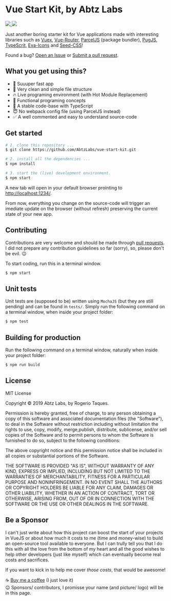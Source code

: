 # Vue Start Kit, by Abtz Labs

<a href="https://opensource.org/licenses/MIT">
  <img src="https://img.shields.io/badge/License-MIT-blue.svg" />
</a>
<a href="https://gitter.im/AbtzLabs/vue-start-kit">
  <img src="https://img.shields.io/badge/Chat-on%20Gitter-green.svg" />
</a>

Just another boring starter kit for Vue applications made with interesting libraries such as [Vuex](https://vuex.vuejs.org/), [Vue-Router](https://router.vuejs.org/), [ParcelJS](https://parceljs.org) (package bundler), [PugJS](https://pugjs.org), [TypeScrit](https://www.typescriptlang.org/), [Eva-Icons](https://akveo.github.io/eva-icons/) and [Seed-CSS](http://abtzlabs.github.io/seed-css/)!

Found a bug? [Open an Issue](https://github.com/AbtzLabs/vue-start-kit/issues) or [Submit a pull request](https://github.com/AbtzLabs/vue-start-kit/pulls).

## What you get using this?

- 🚀 Suuuper fast app
- 🙌 Very clean and simple file structure
- 🔥 Live programing environment (with Hot Module Replacement)
- 🎯 Functional programing concepts
- 💪 A stable code-base with TypeScript
- 😇 No webpack config file (using ParcelJS instead)
- ✅ A well commented and easy to understand source-code

## Get started

```sh
# 1. clone this repository ...
$ git clone https://github.com/AbtzLabs/vue-start-kit.git

# 2. install all the dependencies ...
$ npm install

# 3. start the (live) development environment.
$ npm start
```

A new tab will open in your default browser prointing to [http://localhost:1234/](http://localhost:1234/).

From now, everything you change on the source-code will trigger an imediate update on the browser (without refresh) preserving the current state of your new app.

## Contributing

Contributions are very welcome and should be made through [pull requests](https://github.com/AbtzLabs/vue-start-kit/pulls). I did not prepare any contribution guidelines so far (sorry), so, please don't be evil. 😉

To start coding, run this in a terminal window.

```sh
$ npm start
```

## Unit tests

Unit tests are (supposed to be) written using `MochaJS` (but they are still pending) and can be found in `tests/`. Simply run the following command on a terminal window, when inside your project folder:

```sh
$ npm test
```

## Building for production

Run the following command on a terminal window, naturally when inside your project folder:

```sh
$ npm run build
```

## License

MIT License

Copyright &copy; 2019 Abtz Labs, by Rogerio Taques.

Permission is hereby granted, free of charge, to any person obtaining a copy of this software and associated documentation files (the "Software"), to deal in the Software without restriction including without limitation the rights to use, copy, modify, merge,publish, distribute, sublicense, and/or sell copies of the Software and to permit persons to whom the Software is furnished to do so, subject to the following conditions:

The above copyright notice and this permission notice shall be included in all copies or substantial portions of the Software.

THE SOFTWARE IS PROVIDED "AS IS", WITHOUT WARRANTY OF ANY KIND, EXPRESS OR IMPLIED, INCLUDING BUT NOT LIMITED TO THE WARRANTIES OF MERCHANTABILITY, FITNESS FOR A PARTICULAR PURPOSE AND NONINFRINGEMENT. IN NO EVENT SHALL THE AUTHORS OR COPYRIGHT HOLDERS BE LIABLE FOR ANY CLAIM, DAMAGES OR OTHER LIABILITY, WHETHER IN AN ACTION OF CONTRACT, TORT OR OTHERWISE, ARISING FROM, OUT OF OR IN CONNECTION WITH THE SOFTWARE OR THE USE OR OTHER DEALINGS IN THE
SOFTWARE.

## Be a Sponsor

I can't just write about how this project can boost the start of your projects in VueJS or about how much it costs to me (time and money-wise) to build an open-source tool available to everyone. But I can trully tell you that I do this with all the love from the bottom of my heart and all the good wishes to help other developers (just like myself) which can eventually become real costs and sacrifices.

If you want to kick in to help me cover _those costs_, that would be awesome!

☕️ [Buy me a coffee](https://paypal.me/abtzlabs) (I just love it) <br >
😉 Sponsors/ contributors, I promisse your name (and picture/ logo) will be in this page.
